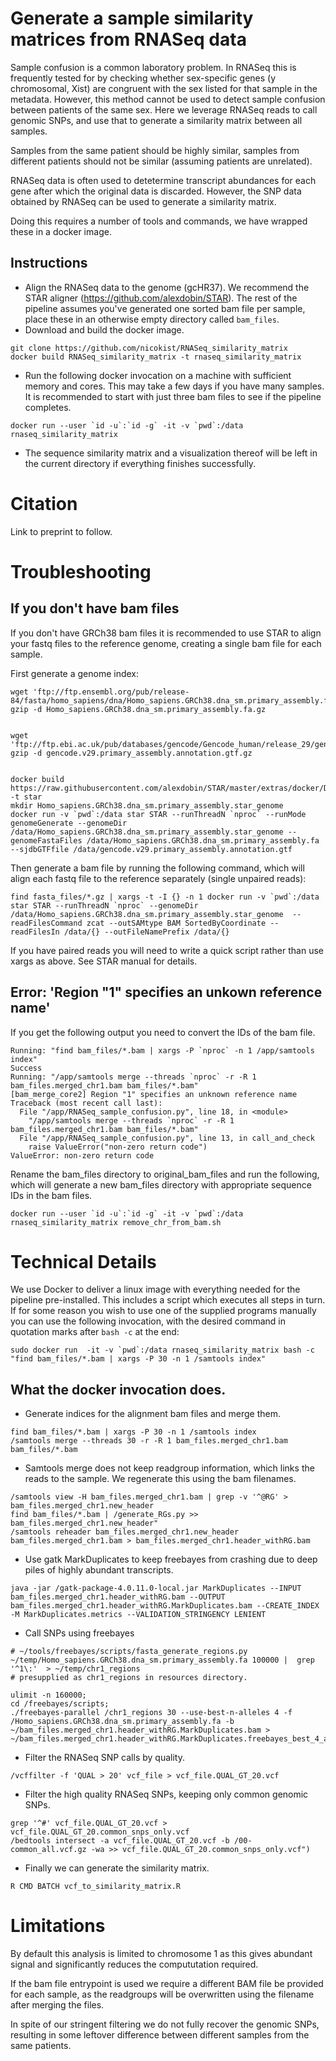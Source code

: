 # Generate a sample similarity matrices from RNASeq data
Sample confusion is a common laboratory problem. In RNASeq this is frequently tested for by checking whether sex-specific genes (y chromosomal, Xist) are congruent with the sex listed for that sample in the metadata. However, this method cannot be used to detect sample confusion between patients of the same sex. Here we leverage RNASeq reads to call genomic SNPs, and use that to generate a similarity matrix between all samples. 

Samples from the same patient should be highly similar, samples from different patients should not be similar (assuming patients are unrelated).

RNASeq data is often used to detetermine transcript abundances for each gene after which the original data is discarded. However, the SNP data obtained by RNASeq can be used to generate a similarity matrix.

Doing this requires a number of tools and commands, we have wrapped these in a docker image. 

## Instructions
- Align the RNASeq data to the genome (gcHR37). We recommend the STAR aligner (https://github.com/alexdobin/STAR). The rest of the pipeline assumes you've generated one sorted bam file per sample, place these in an otherwise empty directory called `bam_files`. 
- Download and build the docker image.
```
git clone https://github.com/nicokist/RNASeq_similarity_matrix
docker build RNASeq_similarity_matrix -t rnaseq_similarity_matrix
```
- Run the following docker invocation on a machine with sufficient memory and cores. This may take a few days if you have many samples. It is recommended to start with just three bam files to see if the pipeline completes.
```
docker run --user `id -u`:`id -g` -it -v `pwd`:/data rnaseq_similarity_matrix
```
- The sequence similarity matrix and a visualization thereof will be left in the current directory if everything finishes successfully.

# Citation
Link to preprint to follow.

# Troubleshooting
## If you don't have bam files
If you don't have GRCh38 bam files it is recommended to use STAR to align your fastq files to the reference genome, creating a single bam file for each sample.

First generate a genome index:
```
wget 'ftp://ftp.ensembl.org/pub/release-84/fasta/homo_sapiens/dna/Homo_sapiens.GRCh38.dna_sm.primary_assembly.fa.gz'
gzip -d Homo_sapiens.GRCh38.dna_sm.primary_assembly.fa.gz


wget 'ftp://ftp.ebi.ac.uk/pub/databases/gencode/Gencode_human/release_29/gencode.v29.primary_assembly.annotation.gtf.gz'
gzip -d gencode.v29.primary_assembly.annotation.gtf.gz


docker build https://raw.githubusercontent.com/alexdobin/STAR/master/extras/docker/Dockerfile -t star
mkdir Homo_sapiens.GRCh38.dna_sm.primary_assembly.star_genome
docker run -v `pwd`:/data star STAR --runThreadN `nproc` --runMode genomeGenerate --genomeDir /data/Homo_sapiens.GRCh38.dna_sm.primary_assembly.star_genome --genomeFastaFiles /data/Homo_sapiens.GRCh38.dna_sm.primary_assembly.fa --sjdbGTFfile /data/gencode.v29.primary_assembly.annotation.gtf
```

Then generate a bam file by running the following command, which will align each fastq file to the reference separately (single unpaired reads):
```
find fasta_files/*.gz | xargs -t -I {} -n 1 docker run -v `pwd`:/data star STAR --runThreadN `nproc` --genomeDir /data/Homo_sapiens.GRCh38.dna_sm.primary_assembly.star_genome  --readFilesCommand zcat --outSAMtype BAM SortedByCoordinate --readFilesIn /data/{} --outFileNamePrefix /data/{}

```

If you have paired reads you will need to write a quick script rather than use xargs as above. See STAR manual for details.


## Error: 'Region "1" specifies an unkown reference name'
If you get the following output you need to convert the IDs of the bam file.

```
Running: "find bam_files/*.bam | xargs -P `nproc` -n 1 /app/samtools index"
Success
Running: "/app/samtools merge --threads `nproc` -r -R 1 bam_files.merged_chr1.bam bam_files/*.bam"
[bam_merge_core2] Region "1" specifies an unknown reference name
Traceback (most recent call last):
  File "/app/RNASeq_sample_confusion.py", line 18, in <module>
    "/app/samtools merge --threads `nproc` -r -R 1 bam_files.merged_chr1.bam bam_files/*.bam"
  File "/app/RNASeq_sample_confusion.py", line 13, in call_and_check
    raise ValueError("non-zero return code")
ValueError: non-zero return code
```

Rename the bam_files directory to original_bam_files and run the following, which will generate a new bam_files directory with appropriate sequence IDs in the bam files.

```
docker run --user `id -u`:`id -g` -it -v `pwd`:/data rnaseq_similarity_matrix remove_chr_from_bam.sh
```

# Technical Details
We use Docker to deliver a linux image with everything needed for the pipeline pre-installed. This includes a script which executes all steps in turn. If for some reason you wish to use one of the supplied programs manually you can use the following invocation, with the desired command in quotation marks after `bash -c` at the end:

```
sudo docker run  -it -v `pwd`:/data rnaseq_similarity_matrix bash -c "find bam_files/*.bam | xargs -P 30 -n 1 /samtools index"
```

## What the docker invocation does.
- Generate indices for the alignment bam files and merge them.

```
find bam_files/*.bam | xargs -P 30 -n 1 /samtools index
/samtools merge --threads 30 -r -R 1 bam_files.merged_chr1.bam bam_files/*.bam
```

- Samtools merge does not keep readgroup information, which links the reads to the sample. We regenerate this using the bam filenames.

```
/samtools view -H bam_files.merged_chr1.bam | grep -v '^@RG' > bam_files.merged_chr1.new_header
find bam_files/*.bam | /generate_RGs.py >> bam_files.merged_chr1.new_header"
/samtools reheader bam_files.merged_chr1.new_header bam_files.merged_chr1.bam > bam_files.merged_chr1.header_withRG.bam
```
 - Use gatk MarkDuplicates to keep freebayes from crashing due to deep piles of highly abundant transcripts.

```
java -jar /gatk-package-4.0.11.0-local.jar MarkDuplicates --INPUT bam_files.merged_chr1.header_withRG.bam --OUTPUT bam_files.merged_chr1.header_withRG.MarkDuplicates.bam --CREATE_INDEX -M MarkDuplicates.metrics --VALIDATION_STRINGENCY LENIENT
```
 
- Call SNPs using freebayes

```
# ~/tools/freebayes/scripts/fasta_generate_regions.py ~/temp/Homo_sapiens.GRCh38.dna_sm.primary_assembly.fa 100000 |  grep '^1\:'  > ~/temp/chr1_regions
# presupplied as chr1_regions in resources directory.

ulimit -n 160000; 
cd /freebayes/scripts; 
./freebayes-parallel /chr1_regions 30 --use-best-n-alleles 4 -f /Homo_sapiens.GRCh38.dna_sm.primary_assembly.fa -b ~/bam_files.merged_chr1.header_withRG.MarkDuplicates.bam > ~/bam_files.merged_chr1.header_withRG.MarkDuplicates.freebayes_best_4_alleles.vcf;
```

- Filter the RNASeq SNP calls by quality.

```
/vcffilter -f 'QUAL > 20' vcf_file > vcf_file.QUAL_GT_20.vcf
```

- Filter the high quality RNASeq SNPs, keeping only common genomic SNPs.

```
grep '^#' vcf_file.QUAL_GT_20.vcf > vcf_file.QUAL_GT_20.common_snps_only.vcf
/bedtools intersect -a vcf_file.QUAL_GT_20.vcf -b /00-common_all.vcf.gz -wa >> vcf_file.QUAL_GT_20.common_snps_only.vcf")
```

- Finally we can generate the similarity matrix.

```
R CMD BATCH vcf_to_similarity_matrix.R
```



# Limitations
By default this analysis is limited to chromosome 1 as this gives abundant signal and significantly reduces the compututation required.

If the bam file entrypoint is used we require a different BAM file be provided for each sample, as the readgroups will be overwritten using the filename after merging the files.

In spite of our stringent filtering we do not fully recover the genomic SNPs, resulting in some leftover difference between different samples from the same patients.
